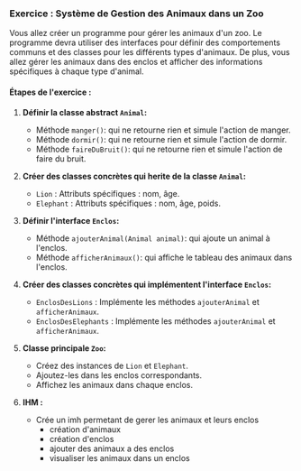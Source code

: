 ### Exercice : Système de Gestion des Animaux dans un Zoo

Vous allez créer un programme pour gérer les animaux d'un zoo. Le programme devra utiliser des interfaces pour définir des comportements communs et des classes pour les différents types d'animaux. De plus, vous allez gérer les animaux dans des enclos et afficher des informations spécifiques à chaque type d'animal.

#### Étapes de l'exercice :

1. **Définir la classe abstract `Animal`:**
   - Méthode `manger()`: qui ne retourne rien et simule l'action de manger.
   - Méthode `dormir()`: qui ne retourne rien et simule l'action de dormir.
   - Méthode `faireDuBruit()`: qui ne retourne rien et simule l'action de faire du bruit.

2. **Créer des classes concrètes qui herite de la classe `Animal`:**
   - `Lion` : Attributs spécifiques : nom, âge.
   - `Elephant` : Attributs spécifiques : nom, âge, poids.

3. **Définir l'interface `Enclos`:**
   - Méthode `ajouterAnimal(Animal animal)`: qui ajoute un animal à l'enclos.
   - Méthode `afficherAnimaux()`: qui affiche le tableau des animaux dans l'enclos.

4. **Créer des classes concrètes qui implémentent l'interface `Enclos`:**
   - `EnclosDesLions` : Implémente les méthodes `ajouterAnimal` et `afficherAnimaux`.
   - `EnclosDesElephants` : Implémente les méthodes `ajouterAnimal` et `afficherAnimaux`.

5. **Classe principale `Zoo`:**
   - Créez des instances de `Lion` et `Elephant`.
   - Ajoutez-les dans les enclos correspondants.
   - Affichez les animaux dans chaque enclos.

6. **IHM :**
    -  Crée un imh permetant de gerer les animaux et leurs enclos
        - création d'animaux
        - création d'enclos
        - ajouter des animaux a des enclos
        - visualiser les animaux dans un enclos

